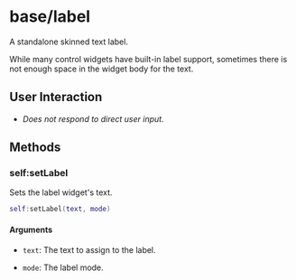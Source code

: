 # base/label

A standalone skinned text label.

While many control widgets have built-in label support, sometimes there is not enough space in the widget body for the text.


## User Interaction

* *Does not respond to direct user input.*


## Methods


### self:setLabel

Sets the label widget's text.


```lua
self:setLabel(text, mode)
```


#### Arguments

* `text`: The text to assign to the label.

* `mode`: The label mode.

